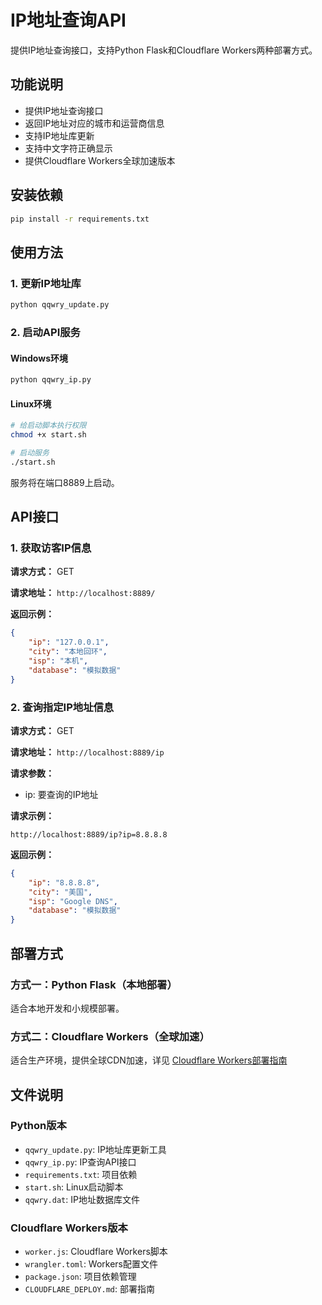 # IP地址查询API

提供IP地址查询接口，支持Python Flask和Cloudflare Workers两种部署方式。

## 功能说明

- 提供IP地址查询接口
- 返回IP地址对应的城市和运营商信息
- 支持IP地址库更新
- 支持中文字符正确显示
- 提供Cloudflare Workers全球加速版本

## 安装依赖

```bash
pip install -r requirements.txt
```

## 使用方法

### 1. 更新IP地址库

```bash
python qqwry_update.py
```

### 2. 启动API服务

#### Windows环境
```bash
python qqwry_ip.py
```

#### Linux环境
```bash
# 给启动脚本执行权限
chmod +x start.sh

# 启动服务
./start.sh
```

服务将在端口8889上启动。

## API接口

### 1. 获取访客IP信息

**请求方式：** GET

**请求地址：** `http://localhost:8889/`

**返回示例：**
```json
{
    "ip": "127.0.0.1",
    "city": "本地回环",
    "isp": "本机",
    "database": "模拟数据"
}
```

### 2. 查询指定IP地址信息

**请求方式：** GET

**请求地址：** `http://localhost:8889/ip`

**请求参数：**
- ip: 要查询的IP地址

**请求示例：**
```
http://localhost:8889/ip?ip=8.8.8.8
```

**返回示例：**
```json
{
    "ip": "8.8.8.8",
    "city": "美国",
    "isp": "Google DNS",
    "database": "模拟数据"
}
```

## 部署方式

### 方式一：Python Flask（本地部署）

适合本地开发和小规模部署。

### 方式二：Cloudflare Workers（全球加速）

适合生产环境，提供全球CDN加速，详见 [Cloudflare Workers部署指南](CLOUDFLARE_DEPLOY.md)

## 文件说明

### Python版本
- `qqwry_update.py`: IP地址库更新工具
- `qqwry_ip.py`: IP查询API接口
- `requirements.txt`: 项目依赖
- `start.sh`: Linux启动脚本
- `qqwry.dat`: IP地址数据库文件

### Cloudflare Workers版本
- `worker.js`: Cloudflare Workers脚本
- `wrangler.toml`: Workers配置文件
- `package.json`: 项目依赖管理
- `CLOUDFLARE_DEPLOY.md`: 部署指南